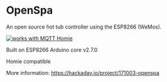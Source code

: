 # OpenSpa
An open source hot tub controller using the ESP8266 (WeMos).

[![works with MQTT Homie](https://homieiot.github.io/img/works-with-homie.svg "works with MQTT Homie")](https://homieiot.github.io/)

Built on ESP8266 Arduino core v2.7.0

Homie compatible

More information: https://hackaday.io/project/171003-openspa

